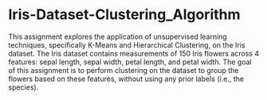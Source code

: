 # Iris-Dataset-Clustering_Algorithm
This assignment explores the application of unsupervised learning techniques, specifically K-Means and Hierarchical Clustering, on the Iris dataset. The Iris dataset contains measurements of 150 Iris flowers across 4 features: sepal length, sepal width, petal length, and petal width. The goal of this assignment is to perform clustering on the dataset to group the flowers based on these features, without using any prior labels (i.e., the species).
